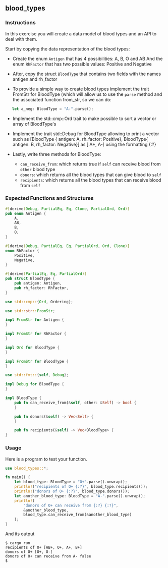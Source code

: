 ## blood_types

### Instructions

In this exercise you will create a data model of blood types and an API to deal with them.

Start by copying the data representation of the blood types:

- Create the enum `Antigen` that has 4 possibilities: A, B, O and AB And the enum `RhFactor` that has two possible values: Positive and Negative

- After, copy the struct `BloodType` that contains two fields with the names antigen and rh_factor

- To provide a simple way to create blood types implement the trait FromStr for BloodType (which will allow us to use the `parse` method and the associated function from_str, so we can do:

```rust
   let a_neg: BloodType = "A-".parse();
```

- Implement the std::cmp::Ord trait to make possible to sort a vector or array of BloodType's

- Implement the trait std::Debug for BloodType allowing to print a vector such as [BloodType { antigen: A, rh_factor: Positive}, BloodType{ antigen: B, rh_factor: Negative}] as [ A+, A-] using the formatting {:?}

- Lastly, write three methods for BloodType:

  - `can_receive_from`: which returns true if `self` can receive blood from `other` blood type
  - `donors`: which returns all the blood types that can give blood to `self`
  - `recipients`: which returns all the blood types that can receive blood from `self`

### Expected Functions and Structures

```rust
#[derive(Debug, PartialEq, Eq, Clone, PartialOrd, Ord)]
pub enum Antigen {
	A,
	AB,
	B,
	O,
}

#[derive(Debug, PartialEq, Eq, PartialOrd, Ord, Clone)]
enum RhFactor {
	Positive,
	Negative,
}

#[derive(PartialEq, Eq, PartialOrd)]
pub struct BloodType {
	pub antigen: Antigen,
	pub rh_factor: RhFactor,
}

use std::cmp::{Ord, Ordering};

use std::str::FromStr;

impl FromStr for Antigen {
}

impl FromStr for RhFactor {
}

impl Ord for BloodType {
}

impl FromStr for BloodType {
}

use std::fmt::{self, Debug};

impl Debug for BloodType {
}

impl BloodType {
	pub fn can_receive_from(&self, other: &Self) -> bool {
	}

	pub fn donors(&self) -> Vec<Self> {
	}

	pub fn recipients(&self) -> Vec<BloodType> {
}
```

### Usage

Here is a program to test your function.

```rust
use blood_types::*;

fn main() {
	let blood_type: BloodType = "O+".parse().unwrap();
	println!("recipients of O+ {:?}", blood_type.recipients());
	println!("donors of O+ {:?}", blood_type.donors());
	let another_blood_type: BloodType = "A-".parse().unwrap();
	println!(
		"donors of O+ can receive from {:?} {:?}",
		&another_blood_type,
		blood_type.can_receive_from(&another_blood_type)
	);
}
```

And its output

```console
$ cargo run
recipients of O+ [AB+, O+, A+, B+]
donors of O+ [O+, O-]
donors of O+ can receive from A- false
$
```
